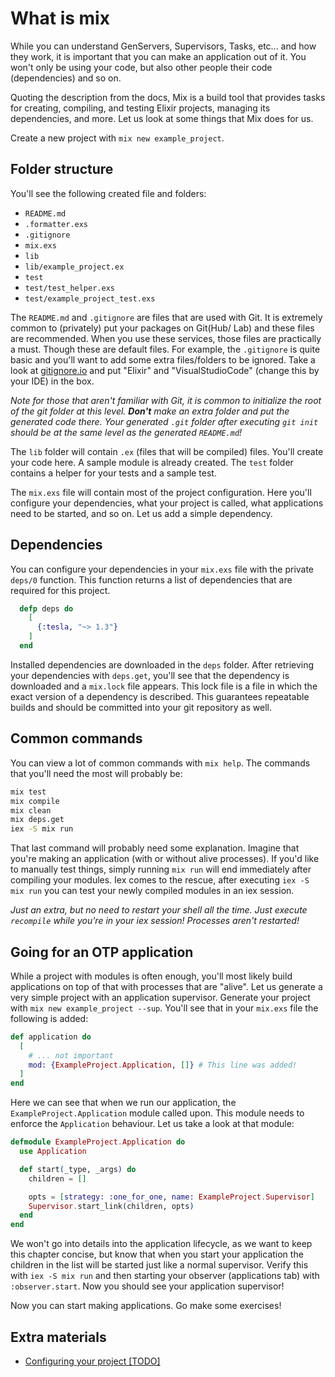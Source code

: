 # What is mix

While you can understand GenServers, Supervisors, Tasks, etc... and how they work, it is important that you can make an application out of it. You won't only be using your code, but also other people their code (dependencies) and so on.

Quoting the description from the docs, Mix is a build tool that provides tasks for creating, compiling, and testing Elixir projects, managing its dependencies, and more. Let us look at some things that Mix does for us.

Create a new project with `mix new example_project`.

## Folder structure

You'll see the following created file and folders:

* `README.md`
* `.formatter.exs`
* `.gitignore`
* `mix.exs`
* `lib`
* `lib/example_project.ex`
* `test`
* `test/test_helper.exs`
* `test/example_project_test.exs`

The `README.md` and `.gitignore` are files that are used with Git. It is extremely common to (privately) put your packages on Git(Hub/ Lab) and these files are recommended. When you use these services, those files are practically a must. Though these are default files. For example, the `.gitignore` is quite basic and you'll want to add some extra files/folders to be ignored. Take a look at [gitignore.io](gitignore.io) and put "Elixir" and "VisualStudioCode" (change this by your IDE) in the box.

_Note for those that aren't familiar with Git, it is common to initialize the root of the git folder at this level. __Don't__ make an extra folder and put the generated code there. Your generated `.git` folder after executing `git init` should be at the same level as the generated `README.md`!_

The `lib` folder will contain `.ex` (files that will be compiled) files. You'll create your code here. A sample module is already created. The `test` folder contains a helper for your tests and a sample test.

The `mix.exs` file will contain most of the project configuration. Here you'll configure your dependencies, what your project is called, what applications need to be started, and so on. Let us add a simple dependency.

## Dependencies

You can configure your dependencies in your `mix.exs` file with the private `deps/0` function. This function returns a list of dependencies that are required for this project.

```elixir
  defp deps do
    [
      {:tesla, "~> 1.3"}
    ]
  end
```

Installed dependencies are downloaded in the `deps` folder. After retrieving your dependencies with `deps.get`, you'll see that the dependency is downloaded and a `mix.lock` file appears. This lock file is a file in which the exact version of a dependency is described. This guarantees repeatable builds and should be committed into your git repository as well.

## Common commands

You can view a lot of common commands with `mix help`. The commands that you'll need the most will probably be:

```bash
mix test
mix compile
mix clean
mix deps.get
iex -S mix run
```

That last command will probably need some explanation. Imagine that you're making an application (with or without alive processes). If you'd like to manually test things, simply running `mix run` will end immediately after compiling your modules. Iex comes to the rescue, after executing `iex -S mix run` you can test your newly compiled modules in an iex session.

_Just an extra, but no need to restart your shell all the time. Just execute `recompile` while you're in your iex session! Processes aren't restarted!_

## Going for an OTP application

While a project with modules is often enough, you'll most likely build applications on top of that with processes that are "alive". Let us generate a very simple project with an application supervisor. Generate your project with `mix new example_project --sup`. You'll see that in your `mix.exs` file the following is added:

```elixir
def application do
  [
    # ... not important
    mod: {ExampleProject.Application, []} # This line was added!
  ]
end
```

Here we can see that when we run our application, the `ExampleProject.Application` module called upon. This module needs to enforce the `Application` behaviour. Let us take a look at that module:

```elixir
defmodule ExampleProject.Application do
  use Application

  def start(_type, _args) do
    children = []

    opts = [strategy: :one_for_one, name: ExampleProject.Supervisor]
    Supervisor.start_link(children, opts)
  end
end
```

We won't go into details into the application lifecycle, as we want to keep this chapter concise, but know that when you start your application the children in the list will be started just like a normal supervisor. Verify this with `iex -S mix run` and then starting your observer (applications tab) with `:observer.start`. Now you should see your application supervisor!

Now you can start making applications. Go make some exercises!

## Extra materials

* [Configuring your project \[TODO\]](configuring-your-project.md)